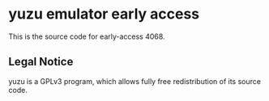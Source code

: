 yuzu emulator early access
=============

This is the source code for early-access 4068.

## Legal Notice

yuzu is a GPLv3 program, which allows fully free redistribution of its source code.